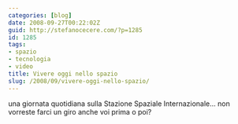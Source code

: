 ```yaml
---
categories: [blog]
date: 2008-09-27T00:22:02Z
guid: http://stefanocecere.com/?p=1285
id: 1285
tags:
- spazio
- tecnologia
- video
title: Vivere oggi nello spazio
slug: /2008/09/vivere-oggi-nello-spazio/
---
```


una giornata quotidiana sulla Stazione Spaziale Internazionale… non vorreste farci un giro anche voi prima o poi?
